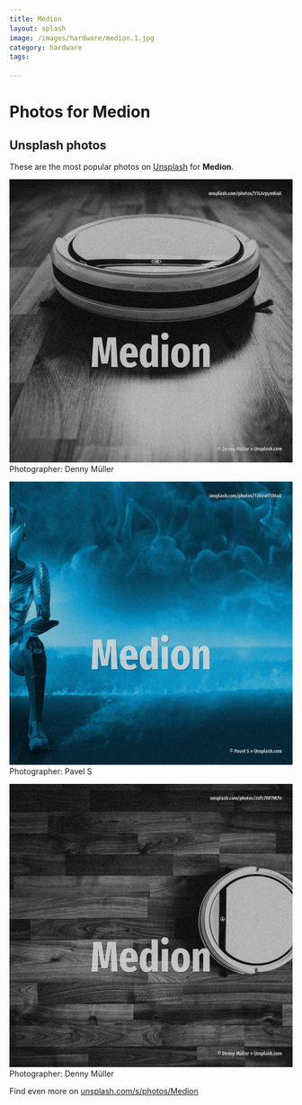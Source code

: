 ```yaml
---
title: Medion
layout: splash
image: /images/hardware/medion.1.jpg
category: hardware
tags:

---
```

# Photos for Medion
 
## Unsplash photos
These are the most popular photos on [Unsplash](https://unsplash.com) for **Medion**.
 
![Medion](/images/hardware/medion.1.jpg)
Photographer:  Denny Müller
 
![Medion](/images/hardware/medion.2.jpg)
Photographer:  Pavel S
 
![Medion](/images/hardware/medion.3.jpg)
Photographer:  Denny Müller
 
Find even more on [unsplash.com/s/photos/Medion](https://unsplash.com/s/photos/Medion)
 
